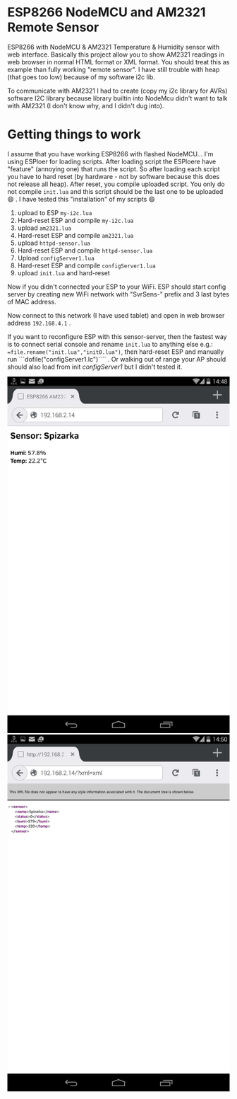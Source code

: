 # ESP8266 NodeMCU and AM2321 Remote Sensor
ESP8266 with NodeMCU &amp; AM2321 Temperature &amp; Humidity sensor with web interface.
Basically this project allow you to show AM2321 readings in web browser in normal HTML format or XML format. You should treat this as example than fully working "remote sensor". I have still trouble with heap (that goes too low) because of my software i2c lib.

To communicate with AM2321 I had to create (copy my i2c library for AVRs) software I2C library because library builtin into NodeMcu didn't want to talk with AM2321 (I don't know why, and I didn't dug into).


# Getting things to work
I assume that you have working ESP8266 with flashed NodeMCU...
I'm using ESPloer for loading scripts. After loading script the ESPloere have "feature" (annoying one) that runs the script. So after loading each script you have to hard reset (by hardware - not by software because this does not release all heap).
After reset, you compile uploaded script. You only do not compile ```init.lua``` and this script should be the last one to be uploaded :smile: .
I have tested this "installation" of my scripts :smile: 

1. upload to ESP ```my-i2c.lua```
2. Hard-reset ESP and compile ```my-i2c.lua```
3. upload ```am2321.lua```
4. Hard-reset ESP and compile ```am2321.lua```
5. upload ```httpd-sensor.lua```
6. Hard-reset ESP and compile ```httpd-sensor.lua```
7. Upload ```configServer1.lua```
8. Hard-reset ESP and compile ```configServer1.lua```
9. upload ```init.lua``` and hard-reset

Now if you didn't connected your ESP to your WiFi. ESP should start config server by creating new WiFi network with "SvrSens-" prefix and 3 last bytes of MAC address.

Now connect to this network (I have used tablet) and open in web browser address ```192.168.4.1``` .

If you want to reconfigure ESP with this sensor-server, then the fastest way is to connect serial console and rename ```init.lua``` to anything else e.g.: ```=file.rename("init.lua","init0.lua")```, then hard-reset ESP and manually run ```dofile("configServer1.lc")```` . 
Or walking out of range your AP should should also load from init *configServer1* but I didn't tested it.

<img src="https://github.com/saper-2/esp8266-am2321-remote-sensor/blob/master/Screenshots/esp8266-remo-sensor-n7-httpd-sensor.jpg" title="Screenshot of www page" width="550px" /> <img src="https://github.com/saper-2/esp8266-am2321-remote-sensor/blob/master/Screenshots/esp8266-remo-sensor-n7-httpd-sensor-xml.jpg" title="Screenshot of www page in xml" width="550px"/>

